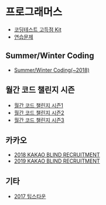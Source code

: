 프로그래머스
===

- [코딩테스트 고득점 Kit](./high-score-kit/README.md)
- [연습문제](./practice-problems/README.md)

Summer/Winter Coding
---

- [Summer/Winter Coding(~2018)](./summer-winter-coding-2018/README.md)

월간 코드 챌린지 시즌
---

- [월간 코드 챌린지 시즌1](./monthly-code-challenge-season1/README.md)
- [월간 코드 챌린지 시즌2](./monthly-code-challenge-season2/README.md)
- [월간 코드 챌린지 시즌3](./monthly-code-challenge-season3/README.md)

카카오
---

- [2018 KAKAO BLIND RECRUITMENT](./2018-kakao-blind-recruitment/README.md)
- [2019 KAKAO BLIND RECRUITMENT](./2019-kakao-blind-recruitment/README.md)

기타
---

- [2017 팁스타운](./2017-tips-town/README.md)
